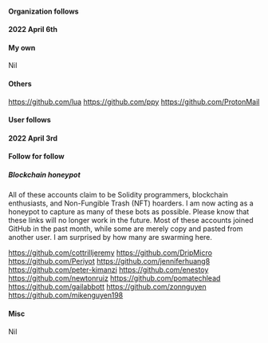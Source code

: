 #### Organization follows

#### 2022 April 6th

#### My own

Nil

#### Others

https://github.com/lua
https://github.com/ppy
https://github.com/ProtonMail

#### User follows

#### 2022 April 3rd

#### Follow for follow

##### Blockchain honeypot

All of these accounts claim to be Solidity programmers, blockchain enthusiasts, and Non-Fungible Trash (NFT) hoarders. I am now acting as a honeypot to capture as many of these bots as possible. Please know that these links will no longer work in the future. Most of these accounts joined GitHub in the past month, while some are merely copy and pasted from another user. I am surprised by how many are swarming here.

https://github.com/cottrilljeremy
https://github.com/DripMicro
https://github.com/Periyot
https://github.com/jenniferhuang8
https://github.com/peter-kimanzi
https://github.com/enestoy
https://github.com/newtonruiz
https://github.com/pomatechlead
https://github.com/gailabbott
https://github.com/zonnguyen
https://github.com/mikenguyen198

#### Misc

Nil

